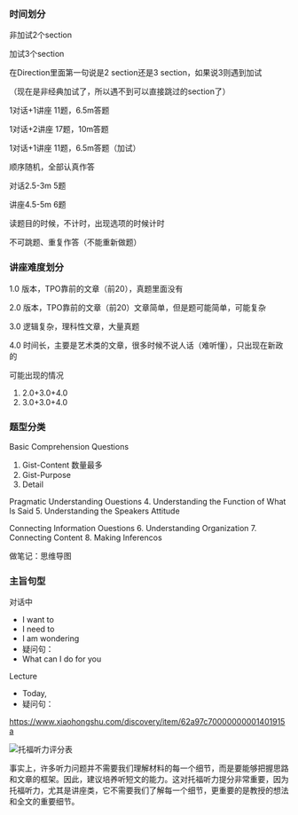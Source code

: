 ### 时间划分

非加试2个section

加试3个section

在Direction里面第一句说是2 section还是3 section，如果说3则遇到加试

（现在是非经典加试了，所以遇不到可以直接跳过的section了）



1对话+1讲座 11题，6.5m答题

1对话+2讲座 17题，10m答题

1对话+1讲座 11题，6.5m答题（加试）

顺序随机，全部认真作答



对话2.5-3m 5题

讲座4.5-5m 6题

读题目的时候，不计时，出现选项的时候计时

不可跳题、重复作答（不能重新做题）



### 讲座难度划分

1.0 版本，TPO靠前的文章（前20），真题里面没有

2.0 版本，TPO靠前的文章（前20）文章简单，但是题可能简单，可能复杂

3.0 逻辑复杂，理科性文章，大量真题

4.0 时间长，主要是艺术类的文章，很多时候不说人话（难听懂），只出现在新政的



可能出现的情况

1. 2.0+3.0+4.0
2. 3.0+3.0+4.0



### 题型分类

Basic Comprehension Questions

1. Gist-Content 数量最多
2. Gist-Purpose
3. Detail

Pragmatic Understanding Ouestions
4. Understanding the Function of What ls Said
5. Understanding the Speakers Attitude

Connecting Information Ouestions
6. Understanding Organization
7. Connecting Content
8. Making Inferencos

做笔记：思维导图



### 主旨句型

对话中

- I want to
- I need to
- I am wondering
- 疑问句：
- What can I do for you

Lecture

- Today, 
- 疑问句：





https://www.xiaohongshu.com/discovery/item/62a97c70000000001401915a

![托福听力评分表](https://xingqiu-tuchuang-1256524210.cos.ap-shanghai.myqcloud.com/3978/88541646808716.png)



事实上，许多听力问题并不需要我们理解材料的每一个细节，而是要能够把握思路和文章的框架。因此，建议培养听短文的能力。这对托福听力提分非常重要，因为托福听力，尤其是讲座类，它不需要我们了解每一个细节，更重要的是教授的想法和全文的重要细节。

